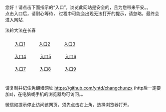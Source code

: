 您好！请点击下面指示的“入口”，浏览此网站是安全的，且为您带来平安。。 <br/>
点击入口后，请耐心等待， 过程中可能会出现无法打开的提示，请忽略，最终会进入网站. </br>

法轮大法在长春<br/>
<div style="padding:10px"><a style="margin:20px" target="_blank" href="https://denqycktm7j6y.cloudfront.net/2Qpsp?rowai" id="ccLink1" rel="nofollow">入口1</a> <a target="_blank" style="margin:20px" href="https://d8nub9uhfsgg1.cloudfront.net/2Qpsp?gqvkyesv" id="ccLink2" rel="nofollow">入口2</a> <a style="margin:20px" target="_blank" href="https://d2htgve2j9j8v6.cloudfront.net/2Qpsp?cisacq" id="ccLink3" rel="nofollow">入口3</a></div>

<div style="padding:10px" ><a style="margin:20px" target="_blank" href="https://denqycktm7j6y.cloudfront.net/2Qpsp?rowai" id="ccLink4" rel="nofollow">入口4</a> <a style="margin:20px" href="https://d8nub9uhfsgg1.cloudfront.net/2Qpsp?gqvkyesv" target="_blank" id="ccLink5" rel="nofollow">入口5</a> <a style="margin:20px" href="https://d2htgve2j9j8v6.cloudfront.net/2Qpsp?cisacq" target="_blank" id="ccLink6" rel="nofollow">入口6</a></div>

<div style="padding:10px"><a style="margin:20px" target="_blank" href="https://denqycktm7j6y.cloudfront.net/2Qpsp?rowai" id="ccLink7" rel="nofollow">入口7</a> <a style="margin:20px" href="https://d8nub9uhfsgg1.cloudfront.net/2Qpsp?gqvkyesv" target="_blank" id="ccLink8" rel="nofollow">入口8</a> <a style="margin:20px" target="_blank" href="https://d2htgve2j9j8v6.cloudfront.net/2Qpsp?cisacq" id="ccLink9" rel="nofollow">入口9</a></div>

<br/>



请复制并记住免翻墙网址 https://github.com/yntd/changchunzx (http后一定要加s)，在电脑或手机的浏览器均可访问。。<br/>

微信如提示停止访问该网页，须先点击右上角，选择浏览器打开。
